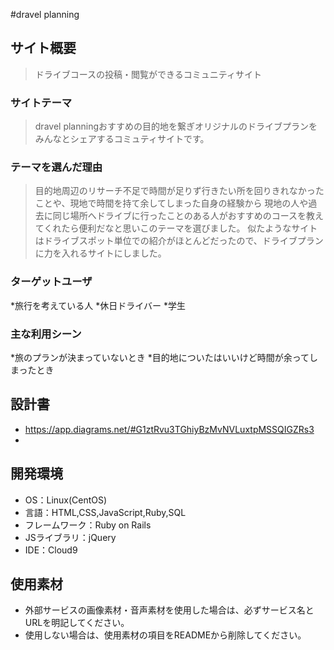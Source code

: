 #dravel planning

## サイト概要
>ドライブコースの投稿・閲覧ができるコミュニティサイト
### サイトテーマ
 >dravel planningおすすめの目的地を繋ぎオリジナルのドライブプランをみんなとシェアするコミュティサイトです。

### テーマを選んだ理由
>目的地周辺のリサーチ不足で時間が足りず行きたい所を回りきれなかったことや、現地で時間を持て余してしまった自身の経験から
>現地の人や過去に同じ場所へドライブに行ったことのある人がおすすめのコースを教えてくれたら便利だなと思いこのテーマを選びました。
>似たようなサイトはドライブスポット単位での紹介がほとんどだったので、ドライブプランに力を入れるサイトにしました。

### ターゲットユーザ
*旅行を考えている人
*休日ドライバー
*学生

### 主な利用シーン
*旅のプランが決まっていないとき
*目的地についたはいいけど時間が余ってしまったとき

## 設計書
- https://app.diagrams.net/#G1ztRvu3TGhiyBzMvNVLuxtpMSSQIGZRs3
- 

## 開発環境
- OS：Linux(CentOS)
- 言語：HTML,CSS,JavaScript,Ruby,SQL
- フレームワーク：Ruby on Rails
- JSライブラリ：jQuery
- IDE：Cloud9

## 使用素材
- 外部サービスの画像素材・音声素材を使用した場合は、必ずサービス名とURLを明記してください。
- 使用しない場合は、使用素材の項目をREADMEから削除してください。